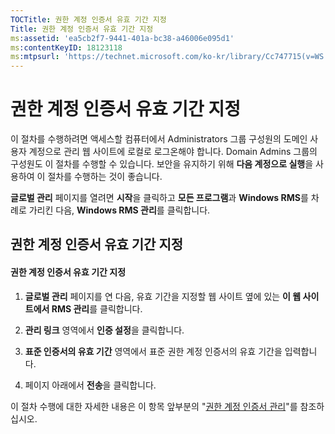 ```yaml
---
TOCTitle: 권한 계정 인증서 유효 기간 지정
Title: 권한 계정 인증서 유효 기간 지정
ms:assetid: 'ea5cb2f7-9441-401a-bc38-a46006e095d1'
ms:contentKeyID: 18123118
ms:mtpsurl: 'https://technet.microsoft.com/ko-kr/library/Cc747715(v=WS.10)'
---
```


권한 계정 인증서 유효 기간 지정
===============================

이 절차를 수행하려면 액세스할 컴퓨터에서 Administrators 그룹 구성원의 도메인 사용자 계정으로 관리 웹 사이트에 로컬로 로그온해야 합니다. Domain Admins 그룹의 구성원도 이 절차를 수행할 수 있습니다. 보안을 유지하기 위해 **다음 계정으로 실행**을 사용하여 이 절차를 수행하는 것이 좋습니다.

**글로벌 관리** 페이지를 열려면 **시작**을 클릭하고 **모든 프로그램**과 **Windows RMS**를 차례로 가리킨 다음, **Windows RMS 관리**를 클릭합니다.

권한 계정 인증서 유효 기간 지정
-------------------------------

#### 권한 계정 인증서 유효 기간 지정

1.  **글로벌 관리** 페이지를 연 다음, 유효 기간을 지정할 웹 사이트 옆에 있는 **이 웹 사이트에서 RMS 관리**를 클릭합니다.

2.  **관리 링크** 영역에서 **인증 설정**을 클릭합니다.

3.  **표준 인증서의 유효 기간** 영역에서 표준 권한 계정 인증서의 유효 기간을 입력합니다.

4.  페이지 아래에서 **전송**을 클릭합니다.

이 절차 수행에 대한 자세한 내용은 이 항목 앞부분의 "[권한 계정 인증서 관리](https://technet.microsoft.com/49c5c2ba-e197-4e4b-b3b3-b3248f068bcc)"를 참조하십시오.

